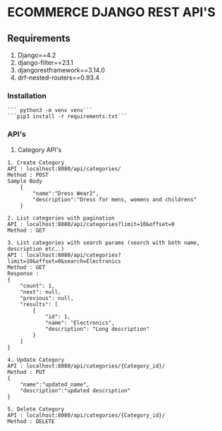 # ECOMMERCE DJANGO REST API'S

## Requirements
1. Django==4.2
2. django-filter==23.1
3. djangorestframework==3.14.0
4. drf-nested-routers==0.93.4

### Installation
    ``` python3 -m venv venv```
    ```pip3 install -r requirements.txt```

### API's 

1. Category API's

```
1. Create Category
API : localhost:8080/api/categories/
Method : POST
Sample Body
    {
        "name":"Dress Wear2",
        "description":"Dress for mens, womens and childrens"
    }

2. List categories with pagination
API : localhost:8080/api/categories?limit=10&offset=0
Method : GET

3. List categories with search params (search with both name, description etc..)
API : localhost:8080/api/categories?limit=10&offset=0&search=Electronics
Method : GET
Response :
{
    "count": 1,
    "next": null,
    "previous": null,
    "results": [
        {
            "id": 1,
            "name": "Electronics",
            "description": "Long description"
        }
    ]
}

4. Update Category
API : localhost:8080/api/categories/{Category_id}/
Method : PUT
{
    "name":"updated_name",
    "description":"updated description"
}

5. Delete Category
API : localhost:8080/api/categories/{Category_id}/
Method : DELETE
```



